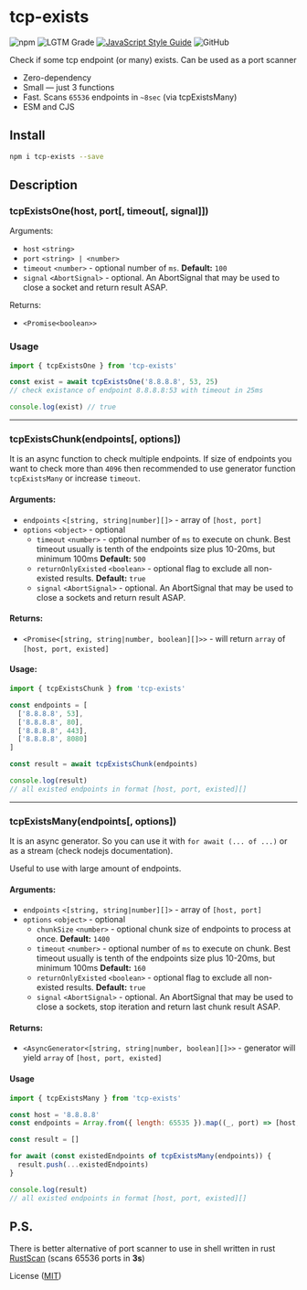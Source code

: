 # tcp-exists
![npm](https://img.shields.io/npm/v/tcp-exists)
![LGTM Grade](https://img.shields.io/lgtm/grade/javascript/github/JerryCauser/tcp-exists)
[![JavaScript Style Guide](https://img.shields.io/badge/code_style-standard-brightgreen.svg)](https://standardjs.com)
![GitHub](https://img.shields.io/github/license/JerryCauser/tcp-exists)

Check if some tcp endpoint (or many) exists. Can be used as a port scanner

- Zero-dependency
- Small — just 3 functions
- Fast. Scans `65536` endpoints in `~8sec` (via tcpExistsMany)
- ESM and CJS 

## Install

```bash
npm i tcp-exists --save
```

## Description

### tcpExistsOne(host, port[, timeout[, signal]])
Arguments:
- `host` `<string>`
- `port` `<string> | <number>`
- `timeout` `<number>` - optional number of `ms`. **Default:** `100`
- `signal` `<AbortSignal>` - optional. An AbortSignal that may be used to close a socket and return result ASAP.

Returns:
- `<Promise<boolean>>`

### Usage
```javascript
import { tcpExistsOne } from 'tcp-exists'

const exist = await tcpExistsOne('8.8.8.8', 53, 25)
// check existance of endpoint 8.8.8.8:53 with timeout in 25ms

console.log(exist) // true
```

---


### tcpExistsChunk(endpoints[, options])
It is an async function to check multiple endpoints. If size of endpoints you want to check more than `4096` then recommended to use generator function `tcpExistsMany` or increase `timeout`.

#### Arguments:
- `endpoints` `<[string, string|number][]>` - array of `[host, port]`
- `options` `<object>` - optional
    - `timeout` `<number>` - optional number of `ms` to execute on chunk. Best timeout usually is tenth of the endpoints size plus 10-20ms, but minimum 100ms **Default:** `500`
    - `returnOnlyExisted` `<boolean>` - optional flag to exclude all non-existed results. **Default:** `true`
    - `signal` `<AbortSignal>` - optional. An AbortSignal that may be used to close a sockets and return result ASAP.

#### Returns:
- `<Promise<[string, string|number, boolean][]>>` - will return `array` of `[host, port, existed]`


#### Usage:
```javascript
import { tcpExistsChunk } from 'tcp-exists'

const endpoints = [
  ['8.8.8.8', 53],
  ['8.8.8.8', 80],
  ['8.8.8.8', 443],
  ['8.8.8.8', 8080]
]

const result = await tcpExistsChunk(endpoints)

console.log(result)
// all existed endpoints in format [host, port, existed][]
```

---


### tcpExistsMany(endpoints[, options])
It is an async generator. So you can use it with `for await (... of ...)` or as a stream (check nodejs documentation).

Useful to use with large amount of endpoints.

#### Arguments:
- `endpoints` `<[string, string|number][]>` - array of `[host, port]`
- `options` `<object>` - optional
    - `chunkSize` `<number>` - optional chunk size of endpoints to process at once. **Default:** `1400`
    - `timeout` `<number>` - optional number of `ms` to execute on chunk. Best timeout usually is tenth of the endpoints size plus 10-20ms, but minimum 100ms **Default:** `160`
    - `returnOnlyExisted` `<boolean>` - optional flag to exclude all non-existed results. **Default:** `true`
    - `signal` `<AbortSignal>` - optional. An AbortSignal that may be used to close a sockets, stop iteration and return last chunk result ASAP.

#### Returns:
- `<AsyncGenerator<[string, string|number, boolean][]>>` - generator will yield `array` of `[host, port, existed]`


#### Usage
```javascript
import { tcpExistsMany } from 'tcp-exists'

const host = '8.8.8.8'
const endpoints = Array.from({ length: 65535 }).map((_, port) => [host, port + 1]) // every port of 8.8.8.8

const result = []

for await (const existedEndpoints of tcpExistsMany(endpoints)) {
  result.push(...existedEndpoints) 
}

console.log(result)
// all existed endpoints in format [host, port, existed][]
```


## P.S.

There is better alternative of port scanner to use in shell written in rust [RustScan](https://github.com/RustScan/RustScan) (scans 65536 ports in **3s**)

License ([MIT](LICENSE))

